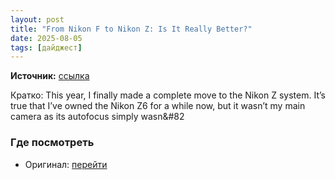 ```yaml
---
layout: post
title: "From Nikon F to Nikon Z: Is It Really Better?"
date: 2025-08-05
tags: [дайджест]
---
```


**Источник:** [ссылка](https://photographylife.com/nikon-f-to-nikon-z)

Кратко: This year, I finally made a complete move to the Nikon Z system. It&#8217;s true that I&#8217;ve owned the Nikon Z6 for a while now, but it wasn&#8217;t my main camera as its autofocus simply wasn&#82

### Где посмотреть
- Оригинал: [перейти]({link})
